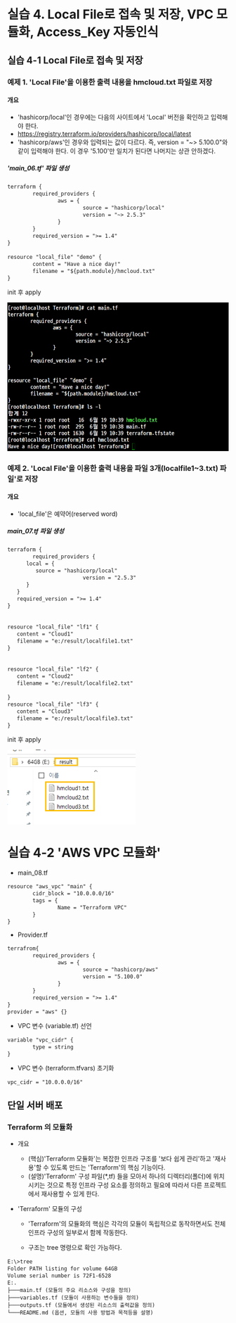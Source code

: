 # 실습 4. Local File로 접속 및 저장, VPC 모듈화, Access_Key 자동인식




## 실습 4-1 **Local File**로 **접속 및 저장**

### 예제 1. 'Local File'을 이용한 출력 내용을 hmcloud.txt 파일로 저장


#### 개요
- 'hashicorp/local'인 경우에는 다음의 사이트에서 'Local' 버전을 확인하고 입력해야 한다.
- https://registry.terraform.io/providers/hashicorp/local/latest
- 'hashicorp/aws'인 경우와 입력되는 값이 다르다. 즉, version = "~> 5.100.0"와 같이 입력해야 한다. 이 경우 '5.100'만 일치가 된다면 나머지는 상관 안하겠다.

##### 'main_06.tf' 파일 생성

```
terraform {
        required_providers {
                aws = {
                        source = "hashicorp/local"
                        version = "~> 2.5.3"
                }
        }
        required_version = ">= 1.4"
}

resource "local_file" "demo" {
        content = "Have a nice day!"
        filename = "${path.module}/hmcloud.txt"
}
```
init 후 apply

![](./img/20250619/0001.png)

### 예제 2. 'Local File'을 이용한 출력 내용을 파일 3개(localfile1~3.txt) 파일'로 저장

#### 개요
- 'local_file'은 예약어(reserved word)


##### main_07.tf 파일 생성
```
terraform {
        required_providers {
      local = {
         source = "hashicorp/local"
                        version = "2.5.3"
      }
   }
   required_version = ">= 1.4"
}


resource "local_file" "lf1" {
   content = "Cloud1"
   filename = "e:/result/localfile1.txt"
}


resource "local_file" "lf2" {
   content = "Cloud2"
   filename = "e:/result/localfile2.txt"

}
resource "local_file" "lf3" {
   content = "Cloud3"
   filename = "e:/result/localfile3.txt"
}
```
init 후 apply

![](./img/20250619/0002.png)

# 실습 4-2 'AWS VPC 모듈화'

- main_08.tf
```
resource "aws_vpc" "main" {
        cidr_block = "10.0.0.0/16"
        tags = {
                Name = "Terraform VPC"
        }
}
```

- Provider.tf
```
terrafrom{
        required_providers {
                aws = {
                        source = "hashicorp/aws"
                        version = "5.100.0"
                }
        }
        required_version = ">= 1.4"
}
provider = "aws" {}
```

- VPC 변수 (variable.tf) 선언
```
variable "vpc_cidr" {
        type = string
}
```
- VPC 변수 (terraform.tfvars) 초기화
```
vpc_cidr = "10.0.0.0/16"
```

## 단일 서버 배포
### Terraform 의 모듈화
- 개요
    - (핵심)'Terraform 모듈화'는 복잡한 인프라 구조를 '보다 쉽게 관리'하고 '재사용'할 수 있도록 만드는 'Terraform'의 핵심 기능이다.
    - (설명)'Terraform' 구성 파일(*,tf) 들을 모아서 하나의 디렉터리(폴더)에 위치시키는 것으로 특정 인프라 구성 요소를 정의하고 필요에 따라서 다른 프로젝트에서 재사용할 수 있게 한다.

- 'Terraform' 모듈의 구성
    - 'Terraform'의 모듈화의 핵심은 각각의 모듈이 독립적으로 동작하면서도 전체 인프라 구성의 일부로서 함께 작동한다.

    - 구조는 tree 명령으로 확인 가능하다.

```
E:\>tree
Folder PATH listing for volume 64GB
Volume serial number is 72F1-6528
E:.
├───main.tf (모듈의 주요 리소스와 구성을 정의)
├───variables.tf (모듈이 사용하는 변수들을 정의)
├───outputs.tf (모듈에서 생성된 리소스의 출력값을 정의)
└───README.md (옵션, 모듈의 사용 방법과 목적등을 설명)
```
